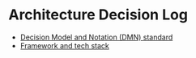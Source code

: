 # Architecture Decision Log

* [Decision Model and Notation (DMN) standard](decision-model-and-notation/index.md)
* [Framework and tech stack](framework/index.md)
